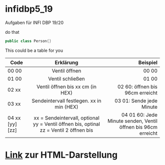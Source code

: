 infidbp5_19
====

Aufgaben für INFI DBP 19/20

do that 

```JAVA
public class Person{}
```

This could be a table for you

| Code        | Erklärung           | Beispiel  |
| ------------- |:-------------:| -----:|
| 00 00      | Ventil öffnen    | 00 00 |
| 01 00      | Ventil schließen |   01 00 |
| 02 xx      | Ventil öffnen bis xx cm (in HEX)      |    02 60: öffnen bis 96cm erreicht |
| 03 xx | Sendeintervall festlegen. xx in min (HEX) | 03 01: Sende jede Minute|
| 04 xx [yy] [zz] | xx = Sendeintervall, optional yy = Ventil öffnen bis, optinal zz = Ventil 2 öffnen bis | 04 01 60: Jede Minute senden, Ventil öffnen bis 96cm erreicht |

# [Link](https://csaf4370.github.io/infidbp5_19) zur HTML-Darstellung
